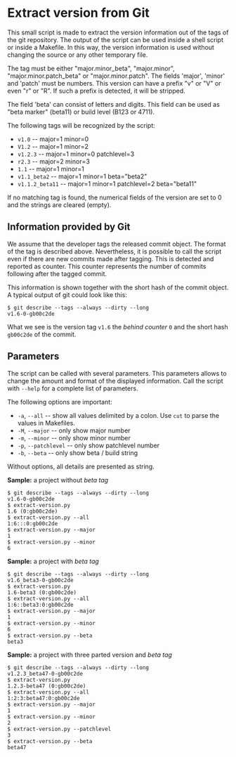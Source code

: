 # Extract version from Git

This small script is made to extract the version information out of the tags of
the git repository. The output of the script can be used inside a shell script
or inside a Makefile. In this way, the version information is used without
changing the source or any other temporary file.

The tag must be either "major.minor_beta", "major.minor", "major.minor.patch_beta"
or "major.minor.patch". The fields 'major', 'minor' and 'patch' must be numbers.
This version can have a prefix "v" or "V" or even "r" or "R". If such a prefix
is detected, it will be stripped.

The field 'beta' can consist of letters and digits. This field can be used as
"beta marker" (beta11) or build level (B123 or 4711).

The following tags will be recognized by the script:
* `v1.0` -- major=1 minor=0
* `V1.2` -- major=1 minor=2
* `v1.2.3` -- major=1 minor=0 patchlevel=3
* `r2.3` -- major=2 minor=3
* `1.1` -- major=1 minor=1
* `v1.1_beta2` -- major=1 minor=1 beta="beta2"
* `v1.1.2_beta11` -- major=1 minor=1 patchlevel=2 beta="beta11"

If no matching tag is found, the numerical fields of the version
are set to 0 and the strings are cleared (empty).


## Information provided by Git

We assume that the developer tags the released commit object. The format of
the tag is described above. Nevertheless, it is possible to call the
script even if there are new commits made after tagging. This is detected and
reported as counter. This counter represents the number of commits following
after the tagged commit.

This information is shown together with the short hash of the commit object. A
typical output of git could look like this:

~~~~
$ git describe --tags --always --dirty --long
v1.6-0-gb00c2de
~~~~

What we see is the version tag `v1.6` the *behind counter* `0` and the short
hash `gb00c2de` of the commit.


## Parameters

The script can be called with several parameters. This parameters allows to
change the amount and format of the displayed information. Call the script with
`--help` for a complete list of parameters.

The following options are important:

* `-a`, `--all`        -- show all values delimited by a colon. Use `cut` to parse the values in Makefiles.
* `-M`, `--major`      -- only show major number
* `-m`, `--minor`      -- only show minor number
* `-p`, `--patchlevel` -- only show patchlevel number
* `-b`, `--beta`       -- only show beta / build string

Without options, all details are presented as string.

**Sample:** a project without *beta tag*
~~~~
$ git describe --tags --always --dirty --long
v1.6-0-gb00c2de
$ extract-version.py
1.6 (0:gb00c2de)
$ extract-version.py --all
1:6:::0:gb00c2de
$ extract-version.py --major
1
$ extract-version.py --minor
6
~~~~

**Sample:** a project with *beta tag*
~~~~
$ git describe --tags --always --dirty --long
v1.6_beta3-0-gb00c2de
$ extract-version.py
1.6-beta3 (0:gb00c2de)
$ extract-version.py --all
1:6::beta3:0:gb00c2de
$ extract-version.py --major
1
$ extract-version.py --minor
6
$ extract-version.py --beta
beta3
~~~~

**Sample:** a project with three parted version and *beta tag*
~~~~
$ git describe --tags --always --dirty --long
v1.2.3_beta47-0-gb00c2de
$ extract-version.py
1.2.3-beta47 (0:gb00c2de)
$ extract-version.py --all
1:2:3:beta47:0:gb00c2de
$ extract-version.py --major
1
$ extract-version.py --minor
2
$ extract-version.py --patchlevel
3
$ extract-version.py --beta
beta47
~~~~
